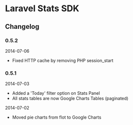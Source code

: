 # Laravel Stats SDK

## Changelog

### 0.5.2

2014-07-06

- Fixed HTTP cache by removing PHP session_start 

### 0.5.1

2014-07-03

- Added a 'Today' filter option on Stats Panel
- All stats tables are now Google Charts Tables (paginated)

2014-07-02

- Moved pie charts from flot to Google Charts
 
